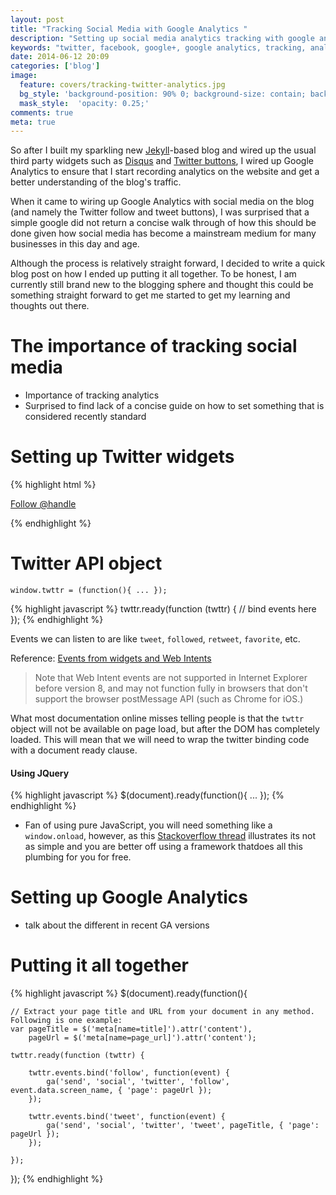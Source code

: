 ```yaml
---
layout: post
title: "Tracking Social Media with Google Analytics "
description: "Setting up social media analytics tracking with google analytics"
keywords: "twitter, facebook, google+, google analytics, tracking, analysis"
date: 2014-06-12 20:09
categories: ['blog']
image:
  feature: covers/tracking-twitter-analytics.jpg
  bg_style: 'background-position: 90% 0; background-size: contain; background-repeat: no-repeat; background-color: #163971;'
  mask_style:  'opacity: 0.25;'
comments: true
meta: true
---
```

So after I built my sparkling new [Jekyll](http://www.jekyllrb.com)-based blog and wired up the usual third 
party widgets such as [Disqus](http://www.disqus.com) and [Twitter buttons](https://dev.twitter.com/docs/tfw), 
I wired up Google Analytics to ensure that I start recording analytics on the website and get a better understanding 
of the blog's traffic.

When it came to wiring up Google Analytics with social media on the blog (and namely the Twitter
follow and tweet buttons), I was surprised that a simple google did not return a concise walk through of
how this should be done given how social media has become a mainstream medium for many businesses in this day and age.

Although the process is relatively straight forward, I decided to write a quick blog post on how I ended up putting 
it all together. To be honest, I am currently still brand new to the blogging sphere and thought this could be something 
straight forward to get me started to get my learning and thoughts out there.

# The importance of tracking social media

* Importance of tracking analytics
* Surprised to find lack of a concise guide on how to set something that is considered recently standard

# Setting up Twitter widgets
{% highlight html %}
<div class="biography--twitter">
    <a href="https://twitter.com/@handle" class="twitter-follow-button"
       data-show-screen-name="true"
       data-size="large">Follow @handle</a>
</div>

<script src="http://platform.twitter.com/widgets.js" type="text/javascript"></script>
{% endhighlight %}

# Twitter API object
`window.twttr = (function(){ ... });`

{% highlight javascript %}
twttr.ready(function (twttr) {
    // bind events here
});
{% endhighlight %}

Events we can listen to are like `tweet`, `followed`, `retweet`, `favorite`, etc.

Reference: [Events from widgets and Web Intents](https://dev.twitter.com/docs/tfw/events)

> Note that Web Intent events are not supported in Internet Explorer before version 8, 
and may not function fully in browsers that don't support the browser postMessage API (such as Chrome for iOS.)

What most documentation online misses telling people is that the `twttr` object will not be available on 
page load, but after the DOM has completely loaded. This will mean that we will need to wrap the twitter
binding code with a document ready clause.

#### Using JQuery
{% highlight javascript %}
$(document).ready(function(){
    ...
});
{% endhighlight %}

* Fan of using pure JavaScript, you will need something like a `window.onload`, however, as this 
[Stackoverflow thread](http://stackoverflow.com/a/800010) 
illustrates its not as simple and you are better off using a framework thatdoes all this plumbing for you for free.

# Setting up Google Analytics

* talk about the different in recent GA versions

# Putting it all together
{% highlight javascript %}
$(document).ready(function(){

    // Extract your page title and URL from your document in any method. Following is one example:
    var pageTitle = $('meta[name=title]').attr('content'),
        pageUrl = $('meta[name=page_url]').attr('content');

    twttr.ready(function (twttr) {
    
        twttr.events.bind('follow', function(event) {
            ga('send', 'social', 'twitter', 'follow', event.data.screen_name, { 'page': pageUrl });
        });

        twttr.events.bind('tweet', function(event) {
            ga('send', 'social', 'twitter', 'tweet', pageTitle, { 'page': pageUrl });
        });
        
    });
});
{% endhighlight %}